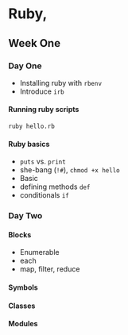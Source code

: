 # Ruby,

## Week One

### Day One

- Installing ruby with `rbenv`
- Introduce `irb`

#### Running ruby scripts

`ruby hello.rb`

#### Ruby basics

- `puts` vs. `print`
- she-bang (`!#`), `chmod +x hello`
- Basic
- defining methods `def`
- conditionals `if`

### Day Two

#### Blocks

- Enumerable
- each
- map, filter, reduce

#### Symbols

#### Classes

#### Modules
